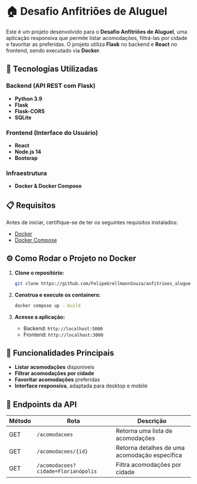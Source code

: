 # 🏠 Desafio Anfitriões de Aluguel

Este é um projeto desenvolvido para o **Desafio Anfitriões de Aluguel**, uma aplicação responsiva que permite listar acomodações, filtrá-las por cidade e favoritar as preferidas. O projeto utiliza **Flask** no backend e **React** no frontend, sendo executado via **Docker**.

## 🚀 Tecnologias Utilizadas

### **Backend** (API REST com Flask)

- **Python 3.9**
- **Flask**
- **Flask-CORS**
- **SQLite**

### **Frontend** (Interface do Usuário)

- **React**
- **Node.js 14**
- **Bootsrap**

### **Infraestrutura**

- **Docker & Docker Compose**

## 📋 Requisitos

Antes de iniciar, certifique-se de ter os seguintes requisitos instalados:

- [Docker](https://www.docker.com/get-started)
- [Docker Compose](https://docs.docker.com/compose/install/)

## ⚙️ Como Rodar o Projeto no Docker

1. **Clone o repositório:**

   ```sh
   git clone https://github.com/FelipeGrellmannSouza/anfitrioes_aluguel.git
   ```

2. **Construa e execute os containers:**

   ```sh
   docker compose up --build
   ```

3. **Acesse a aplicação:**

   - Backend: `http://localhost:5000`
   - Frontend: `http://localhost:3000`

## 🌟 Funcionalidades Principais

- **Listar acomodações** disponíveis
- **Filtrar acomodações por cidade**
- **Favoritar acomodações** preferidas
- **Interface responsiva**, adaptada para desktop e mobile

## 📡 Endpoints da API

| Método | Rota                                | Descrição                                     |
| ------ | ----------------------------------- | --------------------------------------------- |
| GET    | `/acomodacoes`                      | Retorna uma lista de acomodações              |
| GET    | `/acomodacoes/{id}`                 | Retorna detalhes de uma acomodação específica |
| GET    | `/acomodacoes?cidade=Florianópolis` | Filtra acomodações por cidade                 |

